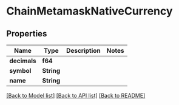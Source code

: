 # ChainMetamaskNativeCurrency

## Properties

Name | Type | Description | Notes
------------ | ------------- | ------------- | -------------
**decimals** | **f64** |  | 
**symbol** | **String** |  | 
**name** | **String** |  | 

[[Back to Model list]](../README.md#documentation-for-models) [[Back to API list]](../README.md#documentation-for-api-endpoints) [[Back to README]](../README.md)


